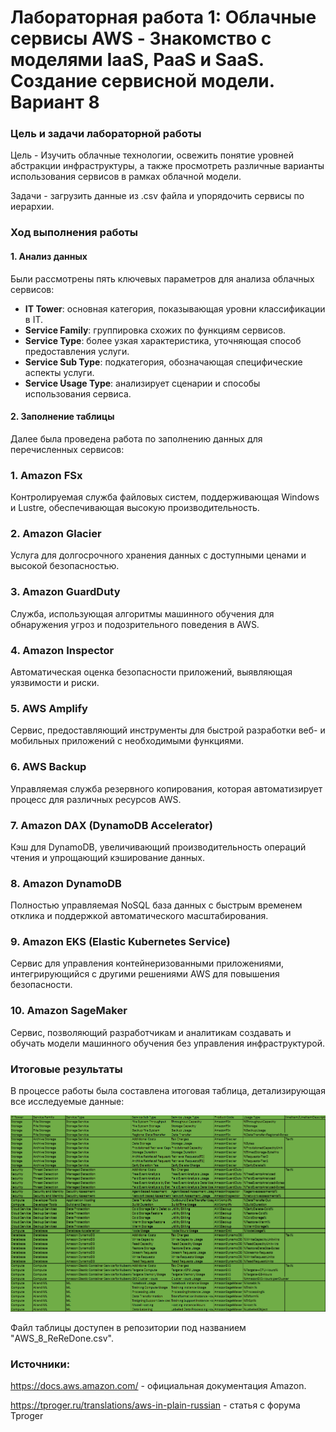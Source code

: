 # Лабораторная работа 1: Облачные сервисы AWS - Знакомство с моделями IaaS, PaaS и SaaS. Создание сервисной модели. Вариант 8

### Цель и задачи лабораторной работы
Цель - Изучить облачные технологии, освежить понятие уровней абстракции инфраструктуры, а также просмотреть различные варианты использования сервисов в рамках облачной модели.

Задачи - загрузить данные из .csv файла и упорядочить сервисы по иерархии.
### Ход выполнения работы
#### 1. Анализ данных
Были рассмотрены пять ключевых параметров для анализа облачных сервисов:
- **IT Tower**: основная категория, показывающая уровни классификации в IT.
- **Service Family**: группировка схожих по функциям сервисов.
- **Service Type**: более узкая характеристика, уточняющая способ предоставления услуги.
- **Service Sub Type**: подкатегория, обозначающая специфические аспекты услуги.
- **Service Usage Type**: анализирует сценарии и способы использования сервиса.

#### 2. Заполнение таблицы
Далее была проведена работа по заполнению данных для перечисленных сервисов:

### 1. **Amazon FSx**
Контролируемая служба файловых систем, поддерживающая Windows и Lustre, обеспечивающая высокую производительность.

### 2. **Amazon Glacier**
Услуга для долгосрочного хранения данных с доступными ценами и высокой безопасностью.

### 3. **Amazon GuardDuty**
Служба, использующая алгоритмы машинного обучения для обнаружения угроз и подозрительного поведения в AWS.

### 4. **Amazon Inspector**
Автоматическая оценка безопасности приложений, выявляющая уязвимости и риски.

### 5. **AWS Amplify**
Сервис, предоставляющий инструменты для быстрой разработки веб- и мобильных приложений с необходимыми функциями.

### 6. **AWS Backup**
Управляемая служба резервного копирования, которая автоматизирует процесс для различных ресурсов AWS.

### 7. **Amazon DAX (DynamoDB Accelerator)**
Кэш для DynamoDB, увеличивающий производительность операций чтения и упрощающий кэширование данных.

### 8. **Amazon DynamoDB**
Полностью управляемая NoSQL база данных с быстрым временем отклика и поддержкой автоматического масштабирования.

### 9. **Amazon EKS (Elastic Kubernetes Service)**
Сервис для управления контейнеризованными приложениями, интегрирующийся с другими  решениями AWS для повышения безопасности.

### 10. **Amazon SageMaker**
Сервис, позволяющий разработчикам и аналитикам создавать и обучать модели машинного обучения без управления инфраструктурой.

### Итоговые результаты
В процессе работы была составлена итоговая таблица, детализирующая все исследуемые данные:

![Таблица](results.png)

Файл таблицы доступен в репозитории под названием "AWS_8_ReReDone.csv".

### Источники:
https://docs.aws.amazon.com/ - официальная документация Amazon.

https://tproger.ru/translations/aws-in-plain-russian - статья с форума Tproger
